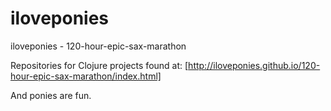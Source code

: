 # iloveponies
iloveponies - 120-hour-epic-sax-marathon

Repositories for Clojure projects found at:
[http://iloveponies.github.io/120-hour-epic-sax-marathon/index.html]

And ponies are fun.

